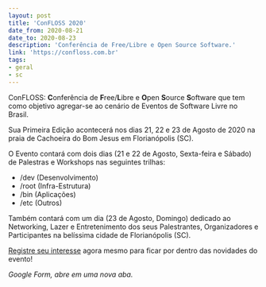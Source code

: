 ```yaml
---
layout: post
title: 'ConFLOSS 2020'
date_from: 2020-08-21
date_to: 2020-08-23
description: 'Conferência de Free/Libre e Open Source Software.'
link: 'https://confloss.com.br'
tags:
- geral
- sc
---
```


ConFLOSS: **C**onferência de **F**ree/**L**ibre e **O**pen **S**ource **S**oftware que tem como objetivo agregar-se ao cenário de Eventos de Software Livre no Brasil.

Sua Primeira Edição acontecerá nos dias 21, 22 e 23 de Agosto de 2020 na praia de Cachoeira do Bom Jesus em Florianópolis (SC).

O Evento contará com dois dias (21 e 22 de Agosto, Sexta-feira e Sábado) de Palestras e Workshops nas seguintes trilhas:

* /dev (Desenvolvimento)
* /root (Infra-Estrutura)
* /bin (Aplicações)
* /etc (Outros)

Também contará com um dia (23 de Agosto, Domingo) dedicado ao Networking, Lazer e Entretenimento dos seus Palestrantes, Organizadores e Participantes na belíssima cidade de Florianópolis (SC).

[Registre seu interesse](https://docs.google.com/forms/d/1P-Y75NJnQJq8OfmLky4xOsEm_ZsYc3vbmVQIIESLFBI/viewform) agora mesmo para ficar por dentro das novidades do evento!

_Google Form, abre em uma nova aba._
